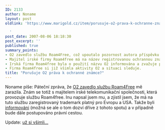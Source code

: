 ```yaml
---
ID: 2133
author: Noname
layout: post
oldlink: 'https://www.marigold.cz/item/porusuje-o2-prava-k-ochranne-znamce

  '
post_date: 2007-08-06 18:18:30
post_excerpt: ''
published: true
summary_points:
- O2 zavedlo službu Roam4Free, což upoutalo pozornost autora příspěvku.
- Majitel irské firmy Roam4free má na název registrovanou ochrannou známku.
- Irská firma Roam4free byla o použití názvu O2 informována a zvažuje právní kroky.
- Firma Roam4free si již všimla aktivity O2 a situaci sleduje.
title: "Porušuje O2 práva k ochranné známce?"
---
```


Noname píše: Páteční zpráva, že <a href="http://www.mobilmania.cz/Titulni-strana/O2-Roam4Free-tarif-pro-zahranicni-turisty/sc-21-sr-1-a-1116272/default.aspx">O2 zavedlo službu Roam4Free</a> mě zarazila. Znám se totiž s majitelem irské telekomunikační společnosti, která provozuje službu Roam4free. Inu napsal jsem mu, a zjistil jsem, že má na tuto službu zaregistrovaný trademark platný pro Evropu a USA. Takže byli <a href="http://blog.roam4free.ie/o2-reach-desperation-level-and-borrow-the-roam4free-trademark/">informováni</a> (možná se ale o tom dozví dříve z tohoto spotu) a v případně bude dále postupováno právní cestou.

Update: <a href="http://blog.roam4free.ie/o2-reach-desperation-level-and-borrow-the-roam4free-trademark/">už si všimli...</a>